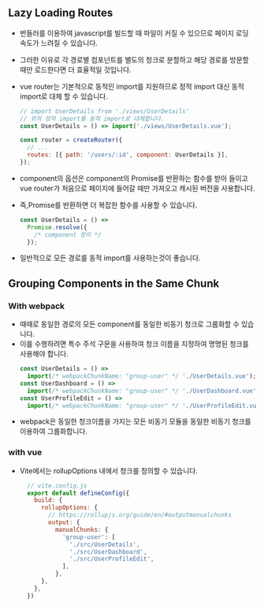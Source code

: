 ## Lazy Loading Routes

- 번들러를 이용하여 javascript를 빌드할 때 파일이 커질 수 있으므로 페이지 로딩 속도가 느려질 수 있습니다.
- 그러한 이유로 각 경로별 컴포넌트를 별도의 청크로 분할하고 해당 경로를 방문할 때만 로드한다면 더 효율적일 것입니다.
- vue router는 기본적으로 동적인 import를 지원하므로 정적 import 대신 동적 import로 대체 할 수 있습니다.

  ```js
  // import UserDetails from './views/UserDetails'
  // 위의 정적 import를 동적 import로 대체합니다.
  const UserDetails = () => import('./views/UserDetails.vue');

  const router = createRouter({
    // ...
    routes: [{ path: '/users/:id', component: UserDetails }],
  });
  ```

- component의 옵션은 component의 Promise를 반환하는 함수를 받아 들이고 vue router가 처음으로 페이지에 들어갈 때만 가져오고 캐시된 버전을 사용합니다.
- 즉,Promise를 반환하면 더 복잡한 함수를 사용할 수 있습니다.
  ```js
  const UserDetails = () =>
    Promise.resolve({
      /* component 정의 */
    });
  ```
- 일반적으로 모든 경로를 동적 import를 사용하는것이 좋습니다.

## Grouping Components in the Same Chunk

### With webpack

- 때때로 동일한 경로의 모든 component를 동일한 비동기 청크로 그룹화할 수 있습니다.
- 이를 수행하려면 특수 주석 구문을 사용하여 청크 이름을 지정하여 명명된 청크를 사용해야 합니다.
  ```js
  const UserDetails = () =>
    import(/* webpackChunkName: "group-user" */ './UserDetails.vue');
  const UserDashboard = () =>
    import(/* webpackChunkName: "group-user" */ './UserDashboard.vue');
  const UserProfileEdit = () =>
    import(/* webpackChunkName: "group-user" */ './UserProfileEdit.vue');
  ```
- webpack은 동일한 청크이름을 가지는 모든 비동기 모듈을 동일한 비동기 청크를 이용하여 그룹화합니다.

### with vue

- Vite에서는 rollupOptions 내에서 청크를 정의할 수 있습니다.
  ```js
    // vite.config.js
    export default defineConfig({
      build: {
        rollupOptions: {
          // https://rollupjs.org/guide/en/#outputmanualchunks
          output: {
            manualChunks: {
              'group-user': [
                './src/UserDetails',
                './src/UserDashboard',
                './src/UserProfileEdit',
              ],
            },
        },
      },
    })
  ```
